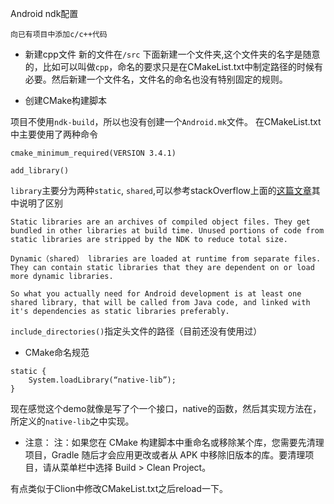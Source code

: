 Android ndk配置

``向已有项目中添加c/c++代码``

- 新建cpp文件
新的文件在``/src`` 下面新建一个文件夹,这个文件夹的名字是随意的，比如可以叫做``cpp``，命名的要求只是在CMakeList.txt中制定路径的时候有必要。然后新建一个文件名，文件名的命名也没有特别固定的规则。

- 创建CMake构建脚本

项目不使用``ndk-build``，所以也没有创建一个``Android.mk``文件。
在CMakeList.txt中主要使用了两种命令
````
cmake_minimum_required(VERSION 3.4.1)

add_library()

````

``library``主要分为两种``static``, ``shared``,可以参考stackOverflow上面的[这篇文章](https://stackoverflow.com/questions/3213789/difference-between-static-and-shared-libraries-in-androids-ndk)其中说明了区别


````
Static libraries are an archives of compiled object files. They get bundled in other libraries at build time. Unused portions of code from static libraries are stripped by the NDK to reduce total size.

Dynamic（shared） libraries are loaded at runtime from separate files. They can contain static libraries that they are dependent on or load more dynamic libraries.

So what you actually need for Android development is at least one shared library, that will be called from Java code, and linked with it's dependencies as static libraries preferably.
````

``include_directories()``指定头文件的路径（目前还没有使用过）

- CMake命名规范

````
static {
    System.loadLibrary(“native-lib”);
}
````

现在感觉这个demo就像是写了个一个接口，native的函数，然后其实现方法在，所定义的``native-lib``之中实现。

- 注意：
注：如果您在 CMake 构建脚本中重命名或移除某个库，您需要先清理项目，Gradle 随后才会应用更改或者从 APK 中移除旧版本的库。要清理项目，请从菜单栏中选择 Build > Clean Project。

有点类似于Clion中修改CMakeList.txt之后reload一下。